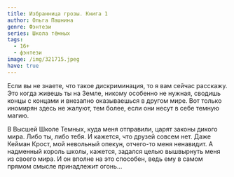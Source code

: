 ```yaml
---
title: Избранница грозы. Книга 1
author: Ольга Пашнина
genre: Фэнтези
series: Школа тёмных
tags:
  - 16+
  - фэнтези
image: /img/321715.jpeg
have: true
---
```

Если вы не знаете, что такое дискриминация, то я вам сейчас расскажу. Это когда живешь ты на Земле, никому особенно не нужная, сводишь концы с концами и внезапно оказываешься в другом мире. Вот только иномирян здесь не жалуют, тем более, если они несут в себе темную магию.

В Высшей Школе Темных, куда меня отправили, царят законы дикого мира. Либо ты, либо тебя. И кажется, что друзей совсем нет. Даже Кейман Крост, мой невольный опекун, отчего-то меня ненавидит. А надменный король школы, кажется, задался целью вышвырнуть меня из своего мира. И он вполне на это способен, ведь ему в самом прямом смысле принадлежит огонь...